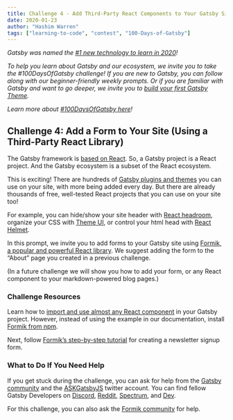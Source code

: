```yaml
---
title: Challenge 4 - Add Third-Party React Components to Your Gatsby Site
date: 2020-01-23
author: "Hashim Warren"
tags: ["learning-to-code", "contest", "100-Days-of-Gatsby"]
---
```


_Gatsby was named the [#1 new technology to learn in 2020](https://www.cnbc.com/2019/12/02/10-hottest-tech-skills-that-could-pay-off-most-in-2020-says-new-report.html)!_

_To help you learn about Gatsby and our ecosystem, we invite you to take the #100DaysOfGatsby challenge! If you are new to Gatsby, you can follow along with our beginner-friendly weekly prompts. Or if you are familiar with Gatsby and want to go deeper, we invite you to [build your first Gatsby Theme](/docs/themes/building-themes/)._

_Learn more about [#100DaysOfGatsby here](/blog/100days)!_

## Challenge 4: Add a Form to Your Site (Using a Third-Party React Library)

The Gatsby framework is [based on React](/docs/glossary/react/). So, a Gatsby project is a React project. And the Gatsby ecosystem is a subset of the React ecosystem.

This is exciting! There are hundreds of [Gatsby plugins and themes](/plugins/) you can use on your site, with more being added every day. But there are already thousands of free, well-tested React projects that you can use on your site too! 

For example, you can hide/show your site header with [React headroom](https://kyleamathews.github.io/react-headroom/),  organize your CSS with [Theme UI](https://theme-ui.com/), or control your html head with [React Helmet](https://github.com/nfl/react-helmet). 

In this prompt, we invite you to add forms to your Gatsby site using [Formik, a popular and powerful React library](https://jaredpalmer.com/formik). We suggest adding the form to the “About” page you created in a previous challenge. 

(In a future challenge we will show you how to add your form, or any React component to your markdown-powered blog pages.)


### Challenge Resources

Learn how to [import and use almost any React component](/docs/adding-react-components/) in your Gatsby project. However, instead of using the example in our documentation, install [Formik from npm](https://www.npmjs.com/package/formik).

Next, follow [Formik’s step-by-step tutorial](https://jaredpalmer.com/formik/docs/tutorial) for creating a newsletter signup form.

### What to Do If You Need Help

If you get stuck during the challenge, you can ask for help from the [Gatsby community](/contributing/community/) and the [ASKGatsbyJS](https://twitter.com/AskGatsbyJS) twitter account. You can find fellow Gatsby Developers on [Discord](https://discordapp.com/invite/gatsby), [Reddit](https://www.reddit.com/r/gatsbyjs/), [Spectrum](https://spectrum.chat/gatsby-js), and [Dev](https://dev.to/t/gatsby).

For this challenge, you can also ask the [Formik community](https://jaredpalmer.com/formik/help) for help.
